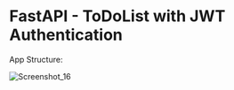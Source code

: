 # FastAPI - ToDoList with JWT Authentication


App Structure:

![Screenshot_16](https://user-images.githubusercontent.com/78355845/182905089-99a2988a-6748-49da-9cd8-b53964e355df.png)
